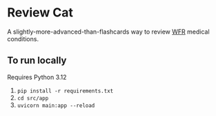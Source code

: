 # Review Cat
A slightly-more-advanced-than-flashcards way to review [WFR](https://en.wikipedia.org/wiki/Wilderness_first_responder) medical conditions.

## To run locally
Requires Python 3.12
1. `pip install -r requirements.txt`
2. `cd src/app`
3. `uvicorn main:app --reload`
